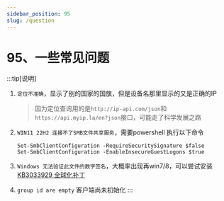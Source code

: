 ```yaml
---
sidebar_position: 95
slug: /question
---
```


# 95、一些常见问题

:::tip[说明]
1. `定位不准确`，显示了别的国家的国旗，但是设备名那里显示的又是正确的IP
    >因为定位查询用的是`http://ip-api.com/json`和`https://api.myip.la/en?json`接口，可能走了科学发展之路

2. `WIN11 22H2 连接不了SMB文件共享服务`，需要powershell 执行以下命令
    ```
    Set-SmbClientConfiguration -RequireSecuritySignature $false
    Set-SmbClientConfiguration -EnableInsecureGuestLogons $true
    ```

3. `Windows 无法验证此文件的数字签名`，大概率出现再win7/8，可以尝试安装<a href="https://www.microsoft.com/zh-cn/download/details.aspx?id=46148" target="_blank">KB3033929 全球化补丁</a>
4. `group id are empty` 客户端尚未初始化
:::